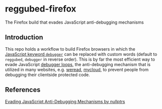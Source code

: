 # reggubed-firefox

The Firefox build that evades JavaScript anti-debugging mechanisms

## Introduction

This repo holds a workflow to build Firefox browsers in which the [JavaScript keyword `debugger`](https://developer.mozilla.org/en-US/docs/Web/JavaScript/Reference/Statements/debugger) can be replaced with custom words (default to `reggubed`, `debugger` in reverse order). This is by far the most efficient way to evade JavaScript [debugger loops](https://github.com/javascript-obfuscator/javascript-obfuscator#debugprotection), the anti-debugging mechanism that is utilized in many websites, e.g. [weread](https://weread.qq.com/), [mycloud](http://mcloud.to/), to prevent people from debugging their clientside protected code.

## References

[Evading JavaScript Anti-Debugging Mechanisms by nullptrs](https://web.archive.org/web/20211031140141/https://nullpt.rs/evading-anti-debugging-techniques/)
